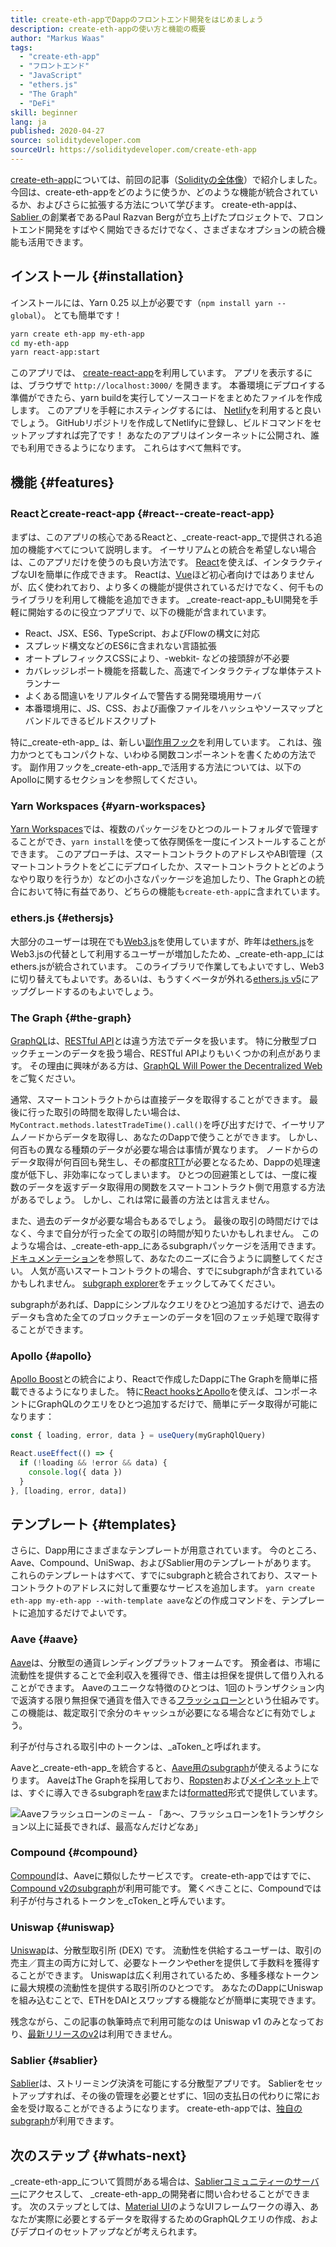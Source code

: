 ```yaml
---
title: create-eth-appでDappのフロントエンド開発をはじめましょう
description: create-eth-appの使い方と機能の概要
author: "Markus Waas"
tags:
  - "create-eth-app"
  - "フロントエンド"
  - "JavaScript"
  - "ethers.js"
  - "The Graph"
  - "DeFi"
skill: beginner
lang: ja
published: 2020-04-27
source: soliditydeveloper.com
sourceUrl: https://soliditydeveloper.com/create-eth-app
---
```


[create-eth-app](https://github.com/PaulRBerg/create-eth-app)については、前回の記事（[Solidityの全体像](https://soliditydeveloper.com/solidity-overview-2020)）で紹介しました。 今回は、create-eth-appをどのように使うか、どのような機能が統合されているか、およびさらに拡張する方法について学びます。 create-eth-appは、[ Sablier ](http://sablier.com/)の創業者であるPaul Razvan Bergが立ち上げたプロジェクトで、フロントエンド開発をすばやく開始できるだけでなく、さまざまなオプションの統合機能も活用できます。

## インストール {#installation}

インストールには、Yarn 0.25 以上が必要です（`npm install yarn --global`）。 とても簡単です！

```bash
yarn create eth-app my-eth-app
cd my-eth-app
yarn react-app:start
```

このアプリでは、 [create-react-app](https://github.com/facebook/create-react-app)を利用しています。 アプリを表示するには、ブラウザで `http://localhost:3000/` を開きます。 本番環境にデプロイする準備ができたら、yarn buildを実行してソースコードをまとめたファイルを作成します。 このアプリを手軽にホスティングするには、 [Netlify](https://www.netlify.com/)を利用すると良いでしょう。 GitHubリポジトリを作成してNetlifyに登録し、ビルドコマンドをセットアップすれば完了です！ あなたのアプリはインターネットに公開され、誰でも利用できるようになります。 これらはすべて無料です。

## 機能 {#features}

### Reactとcreate-react-app {#react--create-react-app}

まずは、このアプリの核心であるReactと、_create-react-app_で提供される追加の機能すべてについて説明します。 イーサリアムとの統合を希望しない場合は、このアプリだけを使うのも良い方法です。 [React](https://reactjs.org/)を使えば、インタラクティブなUIを簡単に作成できます。 Reactは、[Vue](https://vuejs.org/)ほど初心者向けではありませんが、広く使われており、より多くの機能が提供されているだけでなく、何千ものライブラリを利用して機能を追加できます。 _create-react-app_もUI開発を手軽に開始するのに役立つアプリで、以下の機能が含まれています。

- React、JSX、ES6、TypeScript、およびFlowの構文に対応
- スプレッド構文などのES6に含まれない言語拡張
- オートプレフィックスCSSにより、-webkit- などの接頭辞が不必要
- カバレッジレポート機能を搭載した、高速でインタラクティブな単体テストランナー
- よくある間違いをリアルタイムで警告する開発環境用サーバ
- 本番環境用に、JS、CSS、および画像ファイルをハッシュやソースマップとバンドルできるビルドスクリプト

特に_create-eth-app_ は、新しい[副作用フック](https://reactjs.org/docs/hooks-effect.html)を利用しています。 これは、強力かつとてもコンパクトな、いわゆる関数コンポーネントを書くための方法です。 副作用フックを_create-eth-app_で活用する方法については、以下のApolloに関するセクションを参照してください。

### Yarn Workspaces {#yarn-workspaces}

[Yarn Workspaces](https://classic.yarnpkg.com/en/docs/workspaces/)では、複数のパッケージをひとつのルートフォルダで管理することができ、`yarn install`を使って依存関係を一度にインストールすることができます。 このアプローチは、スマートコントラクトのアドレスやABI管理（スマートコントラクトをどこにデプロイしたか、スマートコントラクトとどのようなやり取りを行うか）などの小さなパッケージを追加したり、The Graphとの統合において特に有益であり、どちらの機能も`create-eth-app`に含まれています。

### ethers.js {#ethersjs}

大部分のユーザーは現在でも[Web3.js](https://docs.web3js.org/)を使用していますが、昨年は[ethers.js](https://docs.ethers.io/)をWeb3.jsの代替として利用するユーザーが増加したため、_create-eth-app_にはethers.jsが統合されています。 このライブラリで作業してもよいですし、Web3に切り替えてもよいです。あるいは、もうすくベータが外れる[ethers.js v5](https://docs.ethers.org/v5/)にアップグレードするのもよいでしょう。

### The Graph {#the-graph}

[GraphQL](https://graphql.org/)は、[RESTful API](https://restfulapi.net/)とは違う方法でデータを扱います。 特に分散型ブロックチェーンのデータを扱う場合、RESTful APIよりもいくつかの利点があります。 その理由に興味がある方は、[GraphQL Will Power the Decentralized Web](https://medium.com/graphprotocol/graphql-will-power-the-decentralized-web-d7443a69c69a)をご覧ください。

通常、スマートコントラクトからは直接データを取得することができます。 最後に行った取引の時間を取得したい場合は、 `MyContract.methods.latestTradeTime().call()`を呼び出すだけで、イーサリアムノードからデータを取得し、あなたのDappで使うことができます。 しかし、何百もの異なる種類のデータが必要な場合は事情が異なります。 ノードからのデータ取得が何百回も発生し、その都度[RTT](https://wikipedia.org/wiki/Round-trip_delay_time)が必要となるため、Dappの処理速度が低下し、非効率になってしまいます。 ひとつの回避策としては、一度に複数のデータを返すデータ取得用の関数をスマートコントラクト側で用意する方法があるでしょう。 しかし、これは常に最善の方法とは言えません。

また、過去のデータが必要な場合もあるでしょう。 最後の取引の時間だけではなく、今まで自分が行った全ての取引の時間が知りたいかもしれません。 このような場合は、_create-eth-app_にあるsubgraphパッケージを活用できます。[ドキュメンテーション](https://thegraph.com/docs/en/subgraphs/developing/creating/starting-your-subgraph)を参照して、あなたのニーズに合うように調整してください。 人気が高いスマートコントラクトの場合、すでにsubgraphが含まれているかもしれません。 [subgraph explorer](https://thegraph.com/explorer/)をチェックしてみてください。

subgraphがあれば、Dappにシンプルなクエリをひとつ追加するだけで、過去のデータも含めた全てのブロックチェーンのデータを1回のフェッチ処理で取得することができます。

### Apollo {#apollo}

[Apollo Boost](https://www.apollographql.com/docs/react/get-started/)との統合により、Reactで作成したDappにThe Graphを簡単に搭載できるようになりました。 特に[React hooksとApollo](https://www.apollographql.com/blog/apollo-client-now-with-react-hooks)を使えば、コンポーネントにGraphQLのクエリをひとつ追加するだけで、簡単にデータ取得が可能になります：

```js
const { loading, error, data } = useQuery(myGraphQlQuery)

React.useEffect(() => {
  if (!loading && !error && data) {
    console.log({ data })
  }
}, [loading, error, data])
```

## テンプレート {#templates}

さらに、Dapp用にさまざまなテンプレートが用意されています。 今のところ、Aave、Compound、UniSwap、およびSablier用のテンプレートがあります。 これらのテンプレートはすべて、すでにsubgraphと統合されており、スマートコントラクトのアドレスに対して重要なサービスを追加します。 `yarn create eth-app my-eth-app --with-template aave`などの作成コマンドを、テンプレートに追加するだけでよいです。

### Aave {#aave}

[Aave](https://aave.com/)は、分散型の通貨レンディングプラットフォームです。 預金者は、市場に流動性を提供することで金利収入を獲得でき、借主は担保を提供して借り入れることができます。 Aaveのユニークな特徴のひとつは、1回のトランザクション内で返済する限り無担保で通貨を借入できる[フラッシュローン](https://docs.aave.com/developers/guides/flash-loans)という仕組みです。 この機能は、裁定取引で余分のキャッシュが必要になる場合などに有効でしょう。

利子が付与される取引中のトークンは、_aToken_と呼ばれます。

Aaveと_create-eth-app_を統合すると、[Aave用のsubgraph](https://docs.aave.com/developers/getting-started/using-graphql)が使えるようになります。 AaveはThe Graphを採用しており、[Ropsten](https://thegraph.com/explorer/subgraph/aave/protocol-ropsten)および[メインネット](https://thegraph.com/explorer/subgraph/aave/protocol)上では、すぐに導入できるsubgraphを[raw](https://thegraph.com/explorer/subgraph/aave/protocol-raw)または[formatted](https://thegraph.com/explorer/subgraph/aave/protocol)形式で提供しています。

![Aaveフラッシュローンのミーム - 「あ〜、フラッシュローンを1トランザクション以上に延長できれば、最高なんだけどなあ」](./flashloan-meme.png)

### Compound {#compound}

[Compound](https://compound.finance/)は、Aaveに類似したサービスです。 create-eth-appではすでに、[Compound v2のsubgraph](https://medium.com/graphprotocol/https-medium-com-graphprotocol-compound-v2-subgraph-highlight-a5f38f094195)が利用可能です。 驚くべきことに、Compoundでは利子が付与されるトークンを_cToken_と呼んでいます。

### Uniswap {#uniswap}

[Uniswap](https://uniswap.exchange/)は、分散型取引所 (DEX) です。 流動性を供給するユーザーは、取引の売主／買主の両方に対して、必要なトークンやetherを提供して手数料を獲得することができます。 Uniswapは広く利用されているため、多種多様なトークンに最大規模の流動性を提供する取引所のひとつです。 あなたのDappにUniswapを組み込むことで、ETHをDAIとスワップする機能などが簡単に実現できます。

残念ながら、この記事の執筆時点で利用可能なのは Uniswap v1 のみとなっており、[最新リリースのv2](https://uniswap.org/blog/uniswap-v2/)は利用できません。

### Sablier {#sablier}

[ Sablier](https://sablier.com/)は、ストリーミング決済を可能にする分散型アプリです。 Sablierをセットアップすれば、その後の管理を必要とせずに、1回の支払日の代わりに常にお金を受け取ることができるようになります。 create-eth-appでは、[独自のsubgraph](https://thegraph.com/explorer/subgraph/sablierhq/sablier)が利用できます。

## 次のステップ {#whats-next}

_create-eth-app_について質問がある場合は、[Sablierコミュニティーのサーバー](https://discord.gg/bsS8T47)にアクセスして、 _create-eth-app_の開発者に問い合わせることができます。 次のステップとしては、[Material UI](https://material-ui.com/)のようなUIフレームワークの導入、あなたが実際に必要とするデータを取得するためのGraphQLクエリの作成、およびデプロイのセットアップなどが考えられます。

